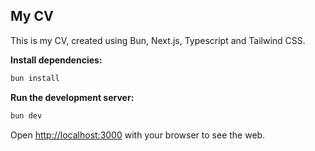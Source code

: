 ## My CV

This is my CV, created using Bun, Next.js, Typescript and Tailwind CSS.

**Install dependencies:**

```bash
bun install
```

**Run the development server:**

```bash
bun dev
```

Open [http://localhost:3000](http://localhost:3000) with your browser to see the web.
